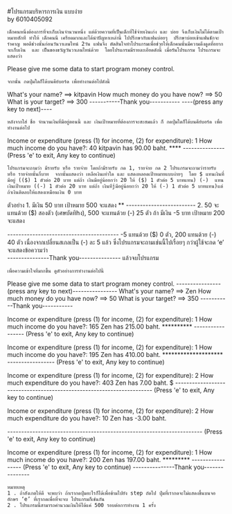 #โปรแกรมบริหารการเงิน แบบง่าย   
by 6010405092

	เด็กคนหนึ่งต้องการที่จะเก็บเงินจำนวนหนึ่ง แต่ด้วยความที่เป็นเด็กที่ใช้จ่ายเงินเก่ง และ บ่อย จึงเก็บเงินไม่ได้ตามเป้าหมายสักที ทำให้ เด็กคนนี เครียดมากและได้นำปัญหาเหล่านี้ ไปปรึกษากับแฟนบ่อยๆ  ปรึกษาบ่อยเข้าแฟนชักจะรำคาญ พอดีช่วงนั้นก่อนวันวาเลนไทน์ 2วัน แฟนจึง ตัดสินใจทำโปรแกรมเพื่อช่วยให้เด็กคนนั้นมีความดึงดูดที่อยากจะเก็บเงิน  และ เป็นของขวัญวันวาเลนไทน์ด้วย  โดยโปรแกรมมีรายละเอียดดังนี้ เมื่อรันโปรแกรม โปรแกรมจะแสดงว่า
Please give me some data to start program money control.

	จากนั้น กดปุ่มใดก็ได้บนคีย์บอร์ด เพื่อทำงานต่อไปดังนี้
	
What's your name? 
==> kitpavin
How much money do you have now? 
==> 50
What is your target? 
==> 300
-----------Thank you----------- 
----(press any key to next)----

	หลังจากใส่ ชื่อ จำนวนเงินที่มีอยู่ตอนนี้ และ เงินเป้าหมายที่ต้องการจะสะสมแล้ว ก็ กดปุ่มใดก็ได้บนคีย์บอร์ด เพื่อทำงานต่อไป
Income or expenditure (press (1) for income, (2) for expenditure): 1 
How much income do you have?: 40 
kitpavin has 90.00 baht.
\**** 
\--------------- 
(Press 'e' to exit, Any key to continue)

	โปรแกรมจะถามว่า มีรายรับ หรือ รายจ่าย โดยถ้ามีรายรับ กด 1, รายจ่าย กด 2 โปรแกรมจะถามว่ารายรับ หรือ รายจ่ายนั้นกี่บาท  จากนั้นแสดงว่า เหลือเงินเท่าใด และ แสดงหลอดเป้าหมายแบบง่ายๆ  โดย $ แทนเงินที่มีอยู่ (($) 1 ตัวต่อ 20 บาท แต่ถ้า เงินมีอยู่น้อยกว่า 20 ให้ ($) 1 ตัวต่อ 5 บาทแทน) (-)  แทนเงินเป้าหมาย ((-) 1 ตัวต่อ 20 บาท แต่ถ้า เงินทีjมีอยู่น้อยกว่า 20 ให้ (-) 1 ตัวต่อ 5 บาทแทน)แต่ถ้าเงินติดลบให้แสดงเหมือนเงิน 0 บาท

ตัวอย่าง
	1.	มีเงิน 50 บาท เป้าหมาย 500 จะแสดง
**
\------------------------- 
	2.	50 จะแทนด้วย ($) สองตัว (เศษบัดทิhง),  500 จะแทนด้วย (-) 25 ตัว
ถ้า มีเงิน -5 บาท เป้าหมาย 200 จะแสดง

\----------------------------------------
-5 แทนด้วย ($) 0 ตัว, 200 แทนด้วย  (-) 40 ตัว เนื่องจากเปลี่ยนสเกลเป็น  (-) ละ 5 แล้ว ซึ่งโปรแกรมจะถามเช่นนี้ไปเรื่อยๆ กว่าผู้ใช้จะกด  ‘e’ จะแสดงข้อความว่า    
---------------Thank you---------------
แล้วจบโปรแกรม   

	เพื่อความเข้าใจที่มากขึ้น ดูตัวอย่างการทำงานต่อไปนี้
	
Please give me some data to start program money control.
----------------(press any key to next)---------------- 
What's your name? 
==> Zen 
How much money do you have now? 
==> 50 
What is your target? 
==> 350 
-----------Thank you----------- 

Income or expenditure (press (1) for income, (2) for expenditure): 1 
How much income do you have?: 165 
Zen has 215.00 baht. 
\**********
\----------------- 
(Press 'e' to exit, Any key to continue)

Income or expenditure (press (1) for income, (2) for expenditure): 1 
How much income do you have?: 195 
Zen has 410.00 baht.
\******************** 
\----------------- 
(Press 'e' to exit, Any key to continue)

Income or expenditure (press (1) for income, (2) for expenditure): 2 
How much expenditure do you have?: 403 
Zen has 7.00 baht.
$ 
\---------------------------------------------------------------------- 
(Press 'e' to exit, Any key to continue)

Income or expenditure (press (1) for income, (2) for expenditure): 2 
How much expenditure do you have?: 10 
Zen has -3.00 baht.

\---------------------------------------------------------------------- 
(Press 'e' to exit, Any key to continue)

Income or expenditure (press (1) for income, (2) for expenditure): 1
 How much income do you have?: 200 
Zen has 197.00 baht.
\********* 
\----------------- 
(Press 'e' to exit, Any key to continue)
---------------Thank you---------------

	หมายเหตุ  
	1 . ถ้าสังเกตให้ดี จะพบว่า ถ้าเรากดปุ่มอะไรก็ได้เพื่อข้ามไปยัง step ถัดไป ปุ่มที่เรากดจะไม่แสดงขึ้นบนจอ อักษร ‘e’ ที่เรากดเพื่อที่จะจบ โปรแกรมก็เช่นกัน
	2 . โปรแกรมนี้สามารถคำนวณเงินให้ได้แค่ 500 รอบต่อการทำงาน 1 ครั้ง

